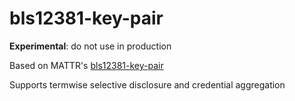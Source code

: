 # bls12381-key-pair

**Experimental**: do not use in production

Based on MATTR's [bls12381-key-pair](https://github.com/mattrglobal/bls12381-key-pair)

Supports termwise selective disclosure and credential aggregation
